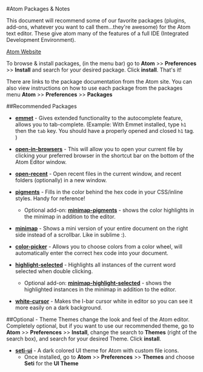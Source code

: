 #Atom Packages & Notes

This document will recommend some of our favorite packages (plugins, add-ons, whatever you want to call them...they're awesome) for the Atom text editor. These give atom many of the features of a full IDE (Integrated Development Environment).

[Atom Website](http://atom.io)

To browse & install packages, (in the menu bar) go to **Atom** >> **Preferences** >> **Install** and search for your desired package. Click **install**. That's it!

There are links to the package documentation from the Atom site. You can also view instructions on how to use each package from the packages menu **Atom** >> **Preferences** >> **Packages**

##Recommended Packages

+ [**emmet**](https://atom.io/packages/emmet) - Gives extended functionality to the autocomplete feature, allows you to tab-complete.  (Example: With Emmet installed, type `h1` then the `tab` key. You should have a properly opened and closed `h1` tag. )

+ [**open-in-browsers**](https://atom.io/packages/open-in-browsers) - This will allow you to open your current file by clicking your preferred browser in the shortcut bar on the bottom of the Atom Editor window.

+ [**open-recent**](https://atom.io/packages/open-recent) - Open recent files in the current window, and recent folders (optionally) in a new window.

+ [**pigments**](https://atom.io/packages/pigments) - Fills in the color behind the hex code in your CSS/inline styles. Handy for reference!
	+ Optional add-on: [**minimap-pigments**](https://atom.io/packages/minimap-pigments) - shows the color highlights in the minimap in addition to the editor.

+ [**minimap**](https://atom.io/packages/minimap) - Shows a mini version of your entire document on the right side instead of a scrollbar. Like in sublime :).

+ [**color-picker**](https://atom.io/packages/color-picker) - Allows you to choose colors from a color wheel, will automatically enter the correct hex code into your document.

+ [**highlight-selected**](https://atom.io/packages/highlight-selected) - Highlights all instances of the current word selected when double clicking.
	+ Optional add-on: [**minimap-highlight-selected**](https://atom.io/packages/minimap-highlight-selected) - shows the highlighted instances in the minimap in addition to the editor.

+ [**white-cursor**](https://atom.io/packages/white-cursor) - Makes the I-bar cursor white in editor so you can see it more easily on a dark background.

##Optional - Theme
Themes change the look and feel of the Atom editor. Completely optional, but if you want to use our recommended theme, go to **Atom** >> **Preferences** >> **Install**, change the search to **Themes** (right of the search box), and search for your desired Theme. Click **install**.

+ [**seti-ui**](https://atom.io/themes/seti-ui) - A dark colored UI theme for Atom with custom file icons.
	+ Once installed, go to **Atom** >> **Preferences** >> **Themes** and choose **Seti** for the **UI Theme**
